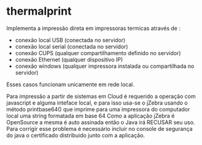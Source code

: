 # thermalprint

Implementa a impressão direta em impressoras termicas através de :

- conexão local USB (conectada no servidor)
- conexão local serial (conectada no servidor)
- conexão CUPS (qualquer compartilhamento definido no servidor)
- conexão Ethernet (qualquer dispositivo IP)
- conexão windows (qualquer impressora instalada ou compartilhada no servidor)

Esses casos funcionam unicamente em rede local.

Para impressão a partir de sistemas em Cloud é requerido a operação com javascript e alguma inteface local,
e para isso usa-se o jZebra usando o método printbase64() que imprime para uma impressora do computador local 
uma string formatada em base 64
Como a aplicação jZebra é OpenSource a mesma é auto assinada então o Java irá RECUSAR seu uso.
Para corrigir esse problema é necessário incluir no console de segurança do java o certificado distribuido
junto com a aplicação.

